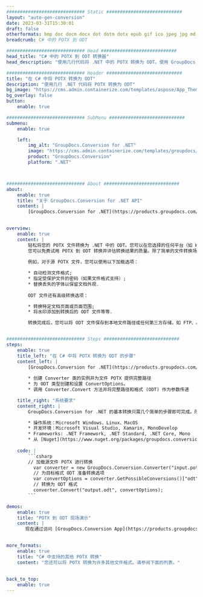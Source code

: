 ```yaml
---
############################# Static ############################
layout: "auto-gen-conversion"
date: 2023-03-31T15:30:01
draft: false
otherformats: bmp doc docm docx dot dotm dotx epub gif ico jpeg jpg md odt ott pdf png psd rtf tex tif tiff txt xps
breadcrumb: C# 中的 POTX 到 ODT

############################# Head ############################
head_title: "C# 中的 POTX 到 ODT 转换器"
head_description: "使用几行代码将 .NET 中的 POTX 转换为 ODT。使用 GroupDocs 文档转换 API 转换 160 多种文件格式。"

############################# Header ############################
title: "在 C# 中将 POTX 转换为 ODT"
description: "使用几行 .NET 代码将 POTX 转换为 ODT"
bg_image: "https://cms.admin.containerize.com/templates/aspose/App_Themes/V3/images/bg/header1.png"
bg_overlay: false
button:
    enable: true

############################# SubMenu ############################
submenu:
    enable: true

    left:
        img_alt: "GroupDocs.Conversion for .NET"
        image: "https://cms.admin.containerize.com/templates/groupdocs/images/product-logos/90x90-noborder/groupdocs-conversion-net.png"
        product: "GroupDocs.Conversion"
        platform: ".NET"



############################# About ############################
about:
    enable: true
    title: "关于 GroupDocs.Conversion for .NET API"
    content: |
        [GroupDocs.Conversion for .NET](https://products.groupdocs.com/conversion/net/)可用于转换Microsoft Word、Excel、PowerPoint、PDF、Visio等格式。 GroupDocs.Conversion 是一个独立的 API，适用于需要高性能的后端和内部系统。它不依赖于任何软件，例如 Microsoft 或 Open Office。
    

overview:
    enable: true
    content: |
        轻松将您的 POTX 文件转换为 .NET 中的 ODT。您可以在您选择的任何平台（如 Windows、Linux、macOS）中仅使用几行 C# 代码行。
        您可以免费试用 POTX 到 ODT 转换并评估转换结果的质量。除了简单的文件转换场景，您还可以尝试更高级的选项来加载源 POTX 文件和保存输出 ODT 结果。 
        
        例如，对于源 POTX 文件，您可以使用以下加载选项：

        * 自动检测文件格式;
        * 指定受保护文件的密码（如果文件格式支持）;
        * 替换丢失的字体以保留文档外观.
        
        ODT 文件还有高级转换选项：

        * 转换特定文档页面或页面范围;
        * 将水印添加到转换后的 ODT 文件等等.

        转换完成后，您可以将 ODT 文件保存到本地文件路径或任何第三方存储，如 FTP、Amazon S3、Google Drive、Dropbox 等。请注意 - 将 POTX 转换为 ODT 无需安装任何额外的软件 - 如 MS Office、Open Office、Adobe Acrobat Reader 等。


############################# Steps ############################
steps:
    enable: true
    title_left: "在 C# 中将 POTX 转换为 ODT 的步骤"
    content_left: |
        [GroupDocs.Conversion for .NET](https://products.groupdocs.com/conversion/net/) 使开发人员只需几行代码即可轻松地将 POTX 文件转换为 ODT。
        
        * 创建 Converter 类的实例并为文件 POTX 提供完整路径
        * 为 ODT 类型创建和设置 ConvertOptions。
        * 调用 Converter.Convert 方法并将完整路径和格式 (ODT) 作为参数传递

    title_right: "系统要求"
    content_right: |
        GroupDocs.Conversion for .NET 的基本转换只需几个简单的步骤即可完成。所有主要平台和操作系统都支持我们的 API。在执行以下代码之前，请确保您的系统上安装了以下先决条件。

        * 操作系统：Microsoft Windows、Linux、MacOS
        * 开发环境：Microsoft Visual Studio, Xamarin, MonoDevelop
        * Frameworks: .NET Framework, .NET Standard, .NET Core, Mono
        * 从 [Nuget](https://www.nuget.org/packages/groupdocs.conversion) 获取最新的 GroupDocs.Conversion for .NET
         
    code: |
        ```csharp    
        // 加载源文件 POTX 进行转换
          var converter = new GroupDocs.Conversion.Converter("input.potx");
          // 为目标格式 ODT 准备转换选项
          var convertOptions = converter.GetPossibleConversions()["odt"].ConvertOptions;
          // 转换为 ODT 格式
          converter.Convert("output.odt", convertOptions);
        ```

demos:
    enable: true
    title: "POTX 到 ODT 现场演示"
    content: |
       现在通过访问 [GroupDocs.Conversion App](https://products.groupdocs.app/conversion/family) 网站将 POTX 转换为 ODT。在线演示具有以下优点
          

more_formats:
    enable: true
    title: "C# 中支持的其他 POTX 转换"
    content: "您还可以将 POTX 转换为许多其他文件格式。请参阅下面的列表。"
       
       
back_to_top:
    enable: true
---
```

